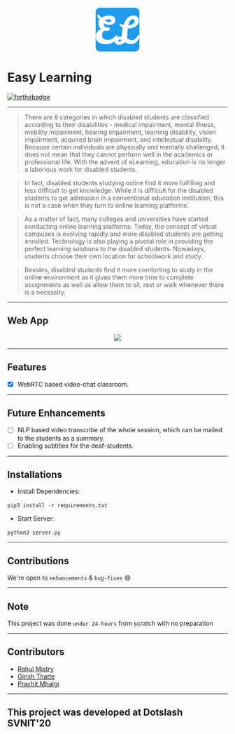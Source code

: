 <p align="center">
    <img src="./static/images/logo/android-chrome-192x192.png" width="100px"></img>
</p>
<p align="center">

# Easy Learning
</p>

<p align="center">
    
 [![forthebadge](https://forthebadge.com/images/badges/made-with-python.svg)](https://www.python.org/)
 
</p>

-------
>There are 8 categories in which disabled students are classified according to their disabilities - medical impairment, mental illness, mobility impairment, hearing impairment, learning disability, vision impairment, acquired brain impairment, and intellectual disability. Because certain individuals are physically and mentally challenged, it does not mean that they cannot perform well in the academics or professional life. With the advent of eLearning, education is no longer a laborious work for disabled students.

>In fact, disabled students studying online find it more fulfilling and less difficult to get knowledge. While it is difficult for the disabled students to get admission in a conventional education institution, this is not a case when they turn to online learning platforms.

>As a matter of fact, many colleges and universities have started conducting online learning platforms. Today, the concept of virtual campuses is evolving rapidly and more disabled students are getting enrolled. Technology is also playing a pivotal role in providing the perfect learning solutions to the disabled students. Nowadays, students choose their own location for schoolwork and study.

>Besides, disabled students find it more comforting to study in the online environment as it gives them more time to complete assignments as well as allow them to sit, rest or walk whenever there is a necessity.

------------------------------------------------------

## Web App

   <div align="center">
        <img src="./demo/preview.gif" width="400px"></img>
   </div>

-------------------------------------------------------

## Features
- [x] WebRTC based video-chat classroom.

------------------------------------------------------

## Future Enhancements 
- [ ] NLP based video transcribe of the whole session, which can be mailed to the students as a summary.
- [ ] Enabling subtitles for the deaf-students.

-------------------------------------------------------

## Installations
- Install Dependencies:
    
``` pip3 install -r requirements.txt ```
- Start Server:

``` python3 server.py ```

-----------------------------------------------

## Contributions

 We're open to `enhancements` & `bug-fixes` :smile: 
 
-----------------------------------------------

## Note 

This project was done `under 24-hours` from scratch with no preparation

-----------------------------------------------

## Contributors

- [Rahul Mistry](https://github.com/rahulmistry33)
- [Girish Thatte](https://github.com/giryagr8)
- [Prachit Mhalgi](https://github.com/Prachit99)

-----------------------------------------------
  
## This project was developed at Dotslash SVNIT'20

 


